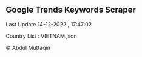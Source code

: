 

## Google Trends Keywords Scraper 
 
Last Update 14-12-2022 , 17:47:02

Country List :
VIETNAM.json



© Abdul Muttaqin 
